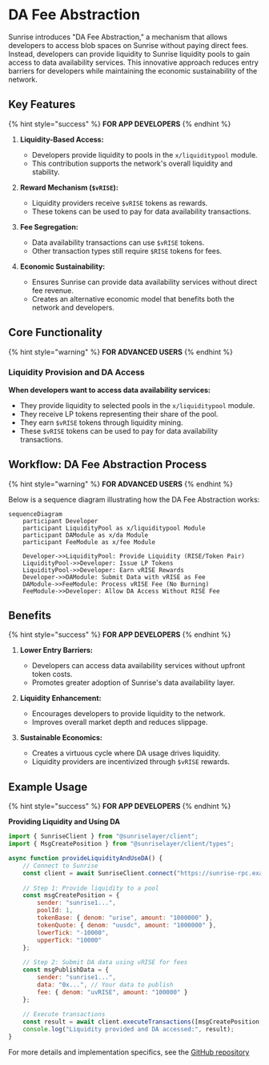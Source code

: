 # DA Fee Abstraction

Sunrise introduces "DA Fee Abstraction," a mechanism that allows developers to access blob spaces on Sunrise without paying direct fees. Instead, developers can provide liquidity to Sunrise liquidity pools to gain access to data availability services. This innovative approach reduces entry barriers for developers while maintaining the economic sustainability of the network.

## Key Features

{% hint style="success" %}
**FOR APP DEVELOPERS**
{% endhint %}

1. **Liquidity-Based Access:**

   - Developers provide liquidity to pools in the `x/liquiditypool` module.
   - This contribution supports the network's overall liquidity and stability.


2. **Reward Mechanism (`$vRISE`):**

   - Liquidity providers receive `$vRISE` tokens as rewards.
   - These tokens can be used to pay for data availability transactions.


3. **Fee Segregation:**

   - Data availability transactions can use `$vRISE` tokens.
   - Other transaction types still require `$RISE` tokens for fees.


4. **Economic Sustainability:**

   - Ensures Sunrise can provide data availability services without direct fee revenue.
   - Creates an alternative economic model that benefits both the network and developers.

## Core Functionality

{% hint style="warning" %}
**FOR ADVANCED USERS**
{% endhint %}

### Liquidity Provision and DA Access

**When developers want to access data availability services:**

- They provide liquidity to selected pools in the `x/liquiditypool` module.
- They receive LP tokens representing their share of the pool.
- They earn `$vRISE` tokens through liquidity mining.
- These `$vRISE` tokens can be used to pay for data availability transactions.

## Workflow: DA Fee Abstraction Process

{% hint style="warning" %}
**FOR ADVANCED USERS**
{% endhint %}

Below is a sequence diagram illustrating how the DA Fee Abstraction works:

```mermaid
sequenceDiagram
    participant Developer
    participant LiquidityPool as x/liquiditypool Module
    participant DAModule as x/da Module
    participant FeeModule as x/fee Module

    Developer->>LiquidityPool: Provide Liquidity (RISE/Token Pair)
    LiquidityPool->>Developer: Issue LP Tokens
    LiquidityPool->>Developer: Earn vRISE Rewards
    Developer->>DAModule: Submit Data with vRISE as Fee
    DAModule->>FeeModule: Process vRISE Fee (No Burning)
    FeeModule->>Developer: Allow DA Access Without RISE Fee
```

## Benefits

{% hint style="success" %}
**FOR APP DEVELOPERS**
{% endhint %}

1. **Lower Entry Barriers:**

   - Developers can access data availability services without upfront token costs.
   - Promotes greater adoption of Sunrise's data availability layer.


2. **Liquidity Enhancement:**

   - Encourages developers to provide liquidity to the network.
   - Improves overall market depth and reduces slippage.


3. **Sustainable Economics:**

   - Creates a virtuous cycle where DA usage drives liquidity.
   - Liquidity providers are incentivized through `$vRISE` rewards.

## Example Usage

{% hint style="success" %}
**FOR APP DEVELOPERS**
{% endhint %}

**Providing Liquidity and Using DA**

```javascript
import { SunriseClient } from "@sunriselayer/client";
import { MsgCreatePosition } from "@sunriselayer/client/types";

async function provideLiquidityAndUseDA() {
    // Connect to Sunrise
    const client = await SunriseClient.connect("https://sunrise-rpc.example.com");
    
    // Step 1: Provide liquidity to a pool
    const msgCreatePosition = {
        sender: "sunrise1...",
        poolId: 1,
        tokenBase: { denom: "urise", amount: "1000000" },
        tokenQuote: { denom: "uusdc", amount: "1000000" },
        lowerTick: "-10000",
        upperTick: "10000"
    };
    
    // Step 2: Submit DA data using vRISE for fees
    const msgPublishData = {
        sender: "sunrise1...",
        data: "0x...", // Your data to publish
        fee: { denom: "uvRISE", amount: "100000" }
    };
    
    // Execute transactions
    const result = await client.executeTransactions([msgCreatePosition, msgPublishData]);
    console.log("Liquidity provided and DA accessed:", result);
}
```

For more details and implementation specifics, see the [GitHub repository](https://github.com/sunriselayer/sunrise/tree/liquidstaking/x/liquiditypool)